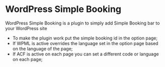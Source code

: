 # WordPress Simple Booking

WordPress Simple Booking is a plugin to simply add Simple Booking bar to your WordPress site

- To make the plugin work put the simple booking id in the option page;
- If WPML is active overrides the language set in the option page based on the language of the page;
- If ACF is active on each page you can set a different code or language on each page;